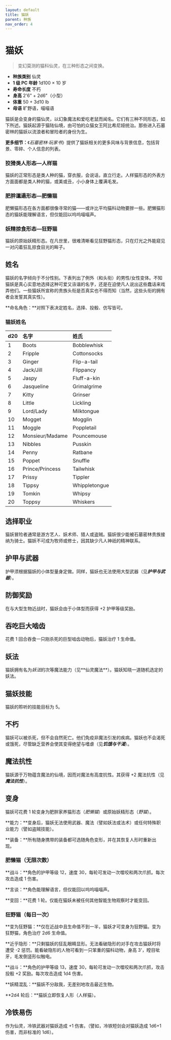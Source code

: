 ```yaml
---
layout: default
title: 猫妖
parent: 种族
nav_order: 4
---
```


# 猫妖

> 变幻莫测的猫科仙灵，在三种形态之间变换。

- **种族类别**	仙灵
- **1 级 PC 年龄**	1d100 × 10 岁
- **寿命长度**	不朽
- **身高**	2'6" + 2d6"（小型）
- **体重**	50 + 3d10 lb
- **母语**	旷野语，喵喵语

猫妖是会变身的猫仙灵，以幻象魔法和爱吃老鼠而闻名。它们有三种不同形态，如下所述。猫妖起源于猫陆仙境，由可怕的众猫女王阿比希尼娅统治。那些进入石墓密林的猫妖以流浪者和冒险者的身份为生。

**更多细节：**《*石墓密林·玩家书*》提供了猫妖相关的更多风味与背景信息，包括背景、零碎、个人信息的列表。

### 狡猾类人形态—人样猫

猫妖的正常形态是类人种的猫，穿衣服，会说话，直立行走。人样猫形态的外表方方面面都是类人种的猫，或美或丑，小小身体上覆满毛发。

### 肥胖邋遢形态—肥懒猫

肥懒猫形态在各方面都很像寻常的猫——或许比平均猫科动物要胖一些。肥懒猫形态的猫妖能理解语言，但仅能回以呜呜喵喵声。

### 妖精掠食形态—狂野猫

猫妖的原始妖精形态。在凡世里，很难清晰看见狂野猫形态，只在灯光之外能窥见一对闪着狂乱掠食目光的眸子。

## 姓名

猫妖的名字倾向于不分性别。下表列出了例外（和头衔）的男性/女性变体。不知猫妖是真心实意地选择这种可爱又诙谐的名字，还是在迫使凡人说出这些蠢话来戏弄他们。一些猫妖所宣称的贵族头衔是否真实也不得而知（当然，这些头衔的拥有者会发誓其真实性）。

**命名角色：**对照下表决定姓名，选择、投骰、仿写皆可。

### 猫妖姓名

| d20 | 名字 | 姓氏 |
| :--- | :-------------- | :------------ |
| 1 | Boots | Bobblewhisk |
| 2 | Fripple | Cottonsocks |
| 3 | Ginger | Flip-a-tail |
| 4 | Jack/Jill | Flippancy |
| 5 | Jaspy | Fluff-a-kin |
| 6 | Jasqueline | Grimalgrime |
| 7 | Kitty | Grinser |
| 8 | Little | Lickling |
| 9 | Lord/Lady | Milktongue |
| 10 | Mogget | Mogglin |
| 11 | Moggle | Poppletail |
| 12 | Monsieur/Madame | Pouncemouse |
| 13 | Nibbles | Pusskin |
| 14 | Penny | Ratbane |
| 15 | Poppet | Snuffle |
| 16 | Prince/Princess | Tailwhisk |
| 17 | Prissy | Tippler |
| 18 | Tippsy | Whippletongue |
| 19 | Tomkin | Whipsy |
| 20 | Toppsy | Whiskers |

## 选择职业

猫妖冒险者通常是游方艺人、妖术师、猎人或盗贼。猫妖很少能被石墓密林贵族接纳为骑士。猫妖不可成为牧师或修士，因其缺少凡人神祇的精神联系。

## 护甲与武器

护甲须根据猫妖的小体型量身定做。同样，猫妖也无法使用大型武器（见***护甲与武器***）。

## 防御奖励

在与大型生物近战时，猫妖会由于小体型而获得 +2 护甲等级奖励。

## 吞吃巨大啮齿

花费 1 回合吞食一只刚杀死的巨型啮齿动物后，猫妖治疗 1 生命值。

## 妖法

猫妖拥有名为*妖法*的次等魔法能力（见**<g3>仙灵魔法</g3>**）。猫妖知晓一道随机选定的妖法。

## 猫妖技能

猫妖的聆听的技能目标为 5。

## 不朽

猫妖可以被杀死，但不会自然死亡。他们免疫非魔法引发的疾病。猫妖也不会渴死或饿死，尽管缺乏营养会使其变得绝望与嗜虐（见***饥饿与干渴***）。

## 魔法抗性

猫妖源于万物蕴含魔法的仙境，因而对魔法有高度抗性。其获得 +2 魔法抗性（见***魔法抗性***）。

## 变身

猫妖可花费 1 轮变身为肥胖家养猫形态（*肥懒猫*）或原始妖精形态（*野猫*）。

**能力：**变身后，猫妖无法使用武器、魔法（譬如妖法或法术）或任何特殊职业能力（譬如盗贼技能）。

**装备：**所有随身携带的装备都可选随角色变形，并在其恢复人形时重新出现。

### 肥懒猫（无限次数）

**战斗：**角色的护甲等级 12，速度 30，每轮可发动一次噬咬和两次爪抓。每次攻击造成 1 伤害。

**言谈：**角色能理解语言，但仅能回以呜呜喵喵声。

**变回：**花费 1 轮。仅能在猫妖未被任何其他智能生物观察时才能变回。

### 狂野猫（每日一次）

**变为狂野猫：**仅在近战中且生命值不到一半，猫妖才可变身为狂野猫。变为狂野猫，角色治疗 2d6 生命值。

**近乎隐形：**只剩猫妖的狂乱眼睛显形。无法看破隐形的对手在攻击猫妖时将遭受 -2 惩罚。能看破隐形的人物可看到一只笨重的猫科动物，身高 3'，瞠目呲牙，毛发倒竖形似触电。

**战斗：**角色的护甲等级 13，速度 30，每轮可发动一次噬咬和两次爪抓，攻击投骰 +2 奖励。每次攻击造成 1d4 伤害。

**妖精混乱：**猫妖不分敌我，无差别地攻击最近生物。

**2d4 轮后：**猫妖立即恢复人形（人样猫）。

## 冷铁易伤

作为仙灵，冷铁武器对猫妖造成 +1 伤害。（譬如，冷铁短剑会对猫妖造成 1d6+1 伤害，而非标准的 1d6）。
